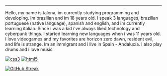 

---
Hello, my name is talena, im currently studying programming and developing.
Im brazilian and im 18 years old. I speak 3 languages, brazilian portuguese (native language), spanish and english, and im currently learning italian.
Since i was a kid i've always liked technology and cyberpunk things. I started learning new languages when i was 11 years old. I love videogames and my favorites are horizon zero dawn, resident evil, and life is strange. Im an immigrant and i live in Spain - Andalucía. I also play drums and i love music














<a href='https://github.com/shivamkapasia0' target="_blank"><img alt='css3' src='https://img.shields.io/badge/css3-100000?style=for-the-badge&logo=css3&logoColor=020202&labelColor=FFDD00&color=black'/></a>
<a href='https://github.com/shivamkapasia0' target="_blank"><img alt='html5' src='https://img.shields.io/badge/html5-100000?style=for-the-badge&logo=html5&logoColor=FFFFFF&labelColor=000000&color=FF8800'/></a>






[![GitHub Streak](https://github-readme-streak-stats.herokuapp.com?user=talenaa&theme=highcontrast&date_format=M%20j%5B%2C%20Y%5D&mode=weekly&card_width=600&card_height=170)](https://git.io/streak-stats)
